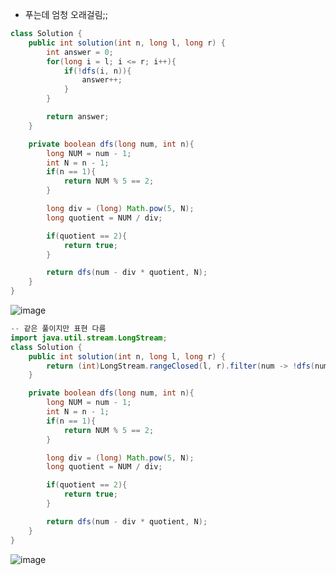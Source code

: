 + 푸는데 엄청 오래걸림;;
```java
class Solution {
    public int solution(int n, long l, long r) {
        int answer = 0;
        for(long i = l; i <= r; i++){
            if(!dfs(i, n)){
                answer++;
            }
        }

        return answer;
    }

    private boolean dfs(long num, int n){
        long NUM = num - 1;
        int N = n - 1;
        if(n == 1){
            return NUM % 5 == 2;
        }

        long div = (long) Math.pow(5, N);
        long quotient = NUM / div;

        if(quotient == 2){
            return true;
        }

        return dfs(num - div * quotient, N);
    }
}
```
![image](https://github.com/koreaIT-study/programmers/assets/92290312/f10edf7e-c997-4ab8-9f01-3a48b60f0be0)

```java
-- 같은 풀이지만 표현 다름
import java.util.stream.LongStream;
class Solution {
    public int solution(int n, long l, long r) {
        return (int)LongStream.rangeClosed(l, r).filter(num -> !dfs(num, n)).count();
    }

    private boolean dfs(long num, int n){
        long NUM = num - 1;
        int N = n - 1;
        if(n == 1){
            return NUM % 5 == 2;
        }

        long div = (long) Math.pow(5, N);
        long quotient = NUM / div;

        if(quotient == 2){
            return true;
        }

        return dfs(num - div * quotient, N);
    }
}
```
![image](https://github.com/koreaIT-study/programmers/assets/92290312/237635fe-bd9f-4a09-97ed-2a97f86672df)
